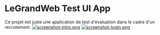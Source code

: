 # LeGrandWeb Test UI App

Ce projet est juste une application de test
d'évaluation dans le cadre d'un recrutement.
[![screenshot-intro.png](https://i.postimg.cc/G3zJXJtZ/screenshot-intro.png)](https://postimg.cc/w3ymvNhV)
[![screenshot-login.png](https://i.postimg.cc/XJLFD4jw/screenshot-login.png)](https://postimg.cc/hzJfXF7j)